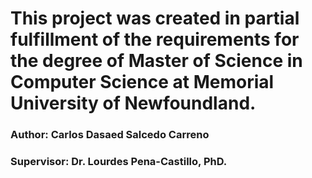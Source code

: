 # This project was created in partial fulfillment of the requirements for the degree of Master of Science in Computer Science at Memorial University of Newfoundland.
### Author: Carlos Dasaed Salcedo Carreno
### Supervisor: Dr. Lourdes Pena-Castillo, PhD. 


